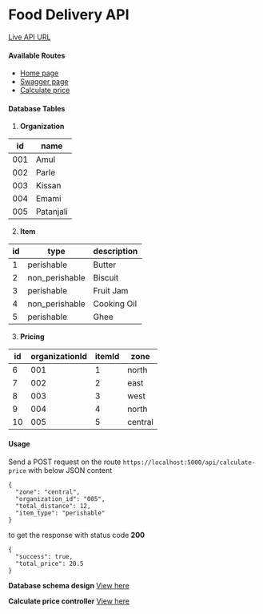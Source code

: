 # Food Delivery API

[Live API URL](https://viga-food-delivery-api.vercel.app)

#### Available Routes
- [Home page](https://viga-food-delivery-api.vercel.app)
- [Swagger page](https://viga-food-delivery-api.vercel.app/docs)
- [Calculate price](https://viga-food-delivery-api.vercel.app/api/calculate-price)

#### Database Tables
1. **Organization**

| id  |   name    |
| --- | --------- |
| 001 |   Amul    |
| 002 |   Parle   |
| 003 |  Kissan   |
| 004 |   Emami   |
| 005 | Patanjali |

2. **Item**

| id |      type      | description |
| -- | -------------- | ----------- |
| 1  |   perishable   |   Butter    |
| 2  | non_perishable |   Biscuit   |
| 3  |   perishable   |  Fruit Jam  |
| 4  | non_perishable | Cooking Oil |
| 5  |   perishable   |    Ghee     |

3. **Pricing**

| id | organizationId | itemId |  zone   |
| -- | -------------- | ------ | ------- |
| 6  |      001       |   1    |  north  |
| 7  |      002       |   2    |  east   |
| 8  |      003       |   3    |  west   |
| 9  |      004       |   4    |  north  |
| 10 |      005       |   5    | central |

#### Usage
Send a POST request on the route `https://localhost:5000/api/calculate-price` with below JSON content
```
{
  "zone": "central",
  "organization_id": "005",
  "total_distance": 12,
  "item_type": "perishable"
}
```
to get the response with status code **200**
```
{
  "success": true,
  "total_price": 20.5
}
```

**Database schema design**
[View here](https://github.com/Shubham-Lal/Food-Delivery-API/blob/javascript/docs/SCHEMA.md)

**Calculate price controller**
[View here](https://github.com/Shubham-Lal/Food-Delivery-API/blob/javascript/docs/PRICE.md)